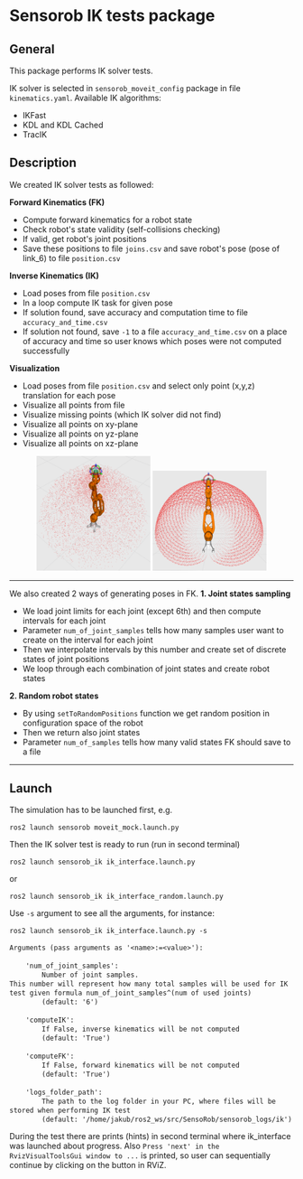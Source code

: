 # Sensorob IK tests package

## General
This package performs IK solver tests.

IK solver is selected in `sensorob_moveit_config` package in file `kinematics.yaml`. Available IK algorithms:
- IKFast
- KDL and KDL Cached
- TracIK

## Description
We created IK solver tests as followed:

**Forward Kinematics (FK)**
- Compute forward kinematics for a robot state
- Check robot's state validity (self-collisions checking)
- If valid, get robot's joint positions
- Save these positions to file `joins.csv` and save robot's pose (pose of link_6) to file `position.csv`

**Inverse Kinematics (IK)**
- Load poses from file `position.csv`
- In a loop compute IK task for given pose
- If solution found, save accuracy and computation time to file `accuracy_and_time.csv`
- If solution not found, save `-1` to a file `accuracy_and_time.csv` on a place of accuracy and time 
so user knows which poses were not computed successfully

**Visualization**
- Load poses from file `position.csv` and select only point (x,y,z) translation for each pose
- Visualize all points from file
- Visualize missing points (which IK solver did not find)
- Visualize all points on xy-plane
- Visualize all points on yz-plane
- Visualize all points on xz-plane

<p align="center">
<img src="/media/images/ik_test_viz_all_points.png" width="40%" title="Visualized all point used for IK solver test">
<img src="/media/images/ik_test_viz_space.png" width="40%" title="Visualized selection of robot's configuration space ">
</p>

---

We also created 2 ways of generating poses in FK.
**1. Joint states sampling**
- We load joint limits for each joint (except 6th) and then compute intervals for each joint
- Parameter `num_of_joint_samples` tells how many samples user want to create on the interval for each joint
- Then we interpolate intervals by this number and create set of discrete states of joint positions
- We loop through each combination of joint states and create robot states

**2. Random robot states**
- By using `setToRandomPositions` function we get random position in configuration space of the robot
- Then we return also joint states
- Parameter `num_of_samples` tells how many valid states FK should save to a file

---

## Launch
The simulation has to be launched first, e.g.   
```
ros2 launch sensorob moveit_mock.launch.py
```

Then the IK solver test is ready to run  (run in second terminal)
```
ros2 launch sensorob_ik ik_interface.launch.py
```

or   
```
ros2 launch sensorob_ik ik_interface_random.launch.py
```

Use `-s` argument to see all the arguments, for instance:  
```
ros2 launch sensorob_ik ik_interface.launch.py -s
```

```
Arguments (pass arguments as '<name>:=<value>'):

    'num_of_joint_samples':
        Number of joint samples.
This number will represent how many total samples will be used for IK test given formula num_of_joint_samples^(num of used joints)
        (default: '6')

    'computeIK':
        If False, inverse kinematics will be not computed
        (default: 'True')

    'computeFK':
        If False, forward kinematics will be not computed
        (default: 'True')

    'logs_folder_path':
        The path to the log folder in your PC, where files will be stored when performing IK test
        (default: '/home/jakub/ros2_ws/src/SensoRob/sensorob_logs/ik')
```

During the test there are prints (hints) in second terminal where ik_interface was launched about progress.
Also `Press 'next' in the RvizVisualToolsGui window to ...` is printed, so user can sequentially continue by clicking on the button in RViZ.